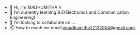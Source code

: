 - 👋 Hi, I’m MADHUMITHA V
- 🌱 I’m currently learning B.E(Electronics and Communication Engineering)
- 💞️ I’m looking to collaborate on ...
- 📫 How to reach me email:vmadhumitha22122004@gmail.com


<!---
Madhumitha2212/Madhumitha2212 is a ✨ special ✨ repository because its `README.md` (this file) appears on your GitHub profile.
You can click the Preview link to take a look at your changes.
--->
